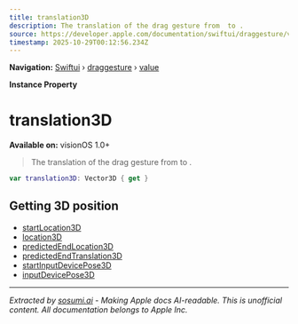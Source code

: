 ```yaml
---
title: translation3D
description: The translation of the drag gesture from  to .
source: https://developer.apple.com/documentation/swiftui/draggesture/value/translation3d
timestamp: 2025-10-29T00:12:56.234Z
---
```


**Navigation:** [Swiftui](/documentation/swiftui) › [draggesture](/documentation/swiftui/draggesture) › [value](/documentation/swiftui/draggesture/value)

**Instance Property**

# translation3D

**Available on:** visionOS 1.0+

> The translation of the drag gesture from  to .

```swift
var translation3D: Vector3D { get }
```

## Getting 3D position

- [startLocation3D](/documentation/swiftui/draggesture/value/startlocation3d)
- [location3D](/documentation/swiftui/draggesture/value/location3d)
- [predictedEndLocation3D](/documentation/swiftui/draggesture/value/predictedendlocation3d)
- [predictedEndTranslation3D](/documentation/swiftui/draggesture/value/predictedendtranslation3d)
- [startInputDevicePose3D](/documentation/swiftui/draggesture/value/startinputdevicepose3d)
- [inputDevicePose3D](/documentation/swiftui/draggesture/value/inputdevicepose3d)

---

*Extracted by [sosumi.ai](https://sosumi.ai) - Making Apple docs AI-readable.*
*This is unofficial content. All documentation belongs to Apple Inc.*
